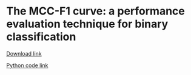 # The MCC-F1 curve: a performance evaluation technique for binary classification

[Download link](https://arxiv.org/abs/2006.11278)

[Python code link](https://github.com/ss13ms110/MCC-F1/blob/main/scripts/mccf.py)